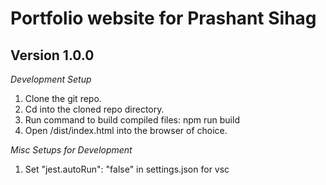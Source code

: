 # Portfolio website for Prashant Sihag

## Version 1.0.0

_Development Setup_

1. Clone the git repo.
2. Cd into the cloned repo directory.
3. Run command to build compiled files: npm run build
4. Open /dist/index.html into the browser of choice.

_Misc Setups for Development_

1. Set "jest.autoRun": "false" in settings.json for vsc
